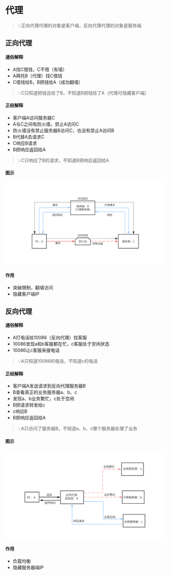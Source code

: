 # 代理

> 💡正向代理代理的对象是客户端，反向代理代理的对象是服务端

## 正向代理

#### 通俗解释

-   A找C借钱，C不借（有墙）
-   A拜托B（代理）找C借钱
-   C借钱给B，B把钱给A（成功翻墙）

> 💡C只知道把钱且给了B，不知道B把钱给了A（代理可隐藏客户端）

#### 正经解释

-   客户端A访问服务器C
-   A与C之间有防火墙，禁止A访问C
-   防火墙没有禁止服务器B访问C，也没有禁止A访问B
-   B代替A去请求C
-   C响应B请求
-   B把响应返回给A

> 💡C只响应了B的请求，不知道B把响应返回给A

#### 图示

![](file/image_MHW8b2HyDx.png)

#### 作用

-   突破限制，翻墙访问
-   隐藏客户端IP

## 反向代理

#### 通俗解释

-   A打电话给10086（反向代理）找客服
-   10086发现a和b客服都在忙，c客服处于空闲状态
-   10086让c客服来接电话

> 💡A只知道10086的电话，不知道c的电话

#### 正经解释

-   客户端A发送请求到反向代理服务器B
-   B查看真正的业务服务器a、b、c
-   发现a、b业务繁忙，c处于空闲
-   B把请求转发给c
-   c响应B
-   B把响应返回给A

> 💡A只访问了服务器B，不知道a、b、c哪个服务器处理了业务

#### 图示

![](file/image_JNYs6TXkm_.png)

#### 作用

-   负载均衡
-   隐藏服务器端IP
